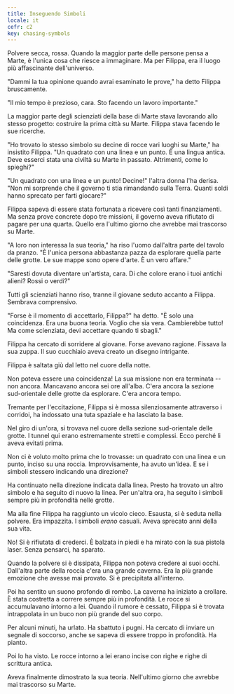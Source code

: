 ```yaml
---
title: Inseguendo Simboli
locale: it
cefr: c2
key: chasing-symbols
---
```


Polvere secca, rossa. Quando la maggior parte delle persone pensa a Marte, è l'unica cosa che riesce a immaginare. Ma per Filippa, era il luogo più affascinante dell'universo.

"Dammi la tua opinione quando avrai esaminato le prove," ha detto Filippa bruscamente.

"Il mio tempo è prezioso, cara. Sto facendo un lavoro importante."

La maggior parte degli scienziati della base di Marte stava lavorando allo stesso progetto: costruire la prima città su Marte. Filippa stava facendo le sue ricerche.

"Ho trovato lo stesso simbolo su decine di rocce vari luoghi su Marte," ha insistito Filippa. "Un quadrato con una linea e un punto. È una lingua antica. Deve esserci stata una civiltà su Marte in passato. Altrimenti, come lo spieghi?"

"Un quadrato con una linea e un punto! Decine!" l'altra donna l'ha derisa. "Non mi sorprende che il governo ti stia rimandando sulla Terra. Quanti soldi hanno sprecato per farti giocare?"

Filippa sapeva di essere stata fortunata a ricevere così tanti finanziamenti. Ma senza prove concrete dopo tre missioni, il governo aveva rifiutato di pagare per una quarta. Quello era l'ultimo giorno che avrebbe mai trascorso su Marte.

"A loro non interessa la sua teoria," ha riso l'uomo dall'altra parte del tavolo da pranzo. "È l'unica persona abbastanza pazza da esplorare quella parte delle grotte. Le sue mappe sono opere d'arte. È un vero affare."

"Saresti dovuta diventare un'artista, cara. Di che colore erano i tuoi antichi alieni? Rossi o verdi?"

Tutti gli scienziati hanno riso, tranne il giovane seduto accanto a Filippa. Sembrava comprensivo.

"Forse è il momento di accettarlo, Filippa?" ha detto. "È solo una coincidenza. Era una buona teoria. Voglio che sia vera. Cambierebbe tutto! Ma come scienziata, devi accettare quando ti sbagli."

Filippa ha cercato di sorridere al giovane. Forse avevano ragione. Fissava la sua zuppa. Il suo cucchiaio aveva creato un disegno intrigante.

Filippa è saltata giù dal letto nel cuore della notte.

Non poteva essere una coincidenza! La sua missione non era terminata -- non ancora. Mancavano ancora sei ore all'alba. C'era ancora la sezione sud-orientale delle grotte da esplorare. C'era ancora tempo.

Tremante per l'eccitazione, Filippa si è mossa silenziosamente attraverso i corridoi, ha indossato una tuta spaziale e ha lasciato la base.

Nel giro di un'ora, si trovava nel cuore della sezione sud-orientale delle grotte. I tunnel qui erano estremamente stretti e complessi. Ecco perché li aveva evitati prima.

Non ci è voluto molto prima che lo trovasse: un quadrato con una linea e un punto, inciso su una roccia. Improvvisamente, ha avuto un'idea. E se i simboli stessero indicando una direzione?

Ha continuato nella direzione indicata dalla linea. Presto ha trovato un altro simbolo e ha seguito di nuovo la linea. Per un'altra ora, ha seguito i simboli sempre più in profondità nelle grotte.

Ma alla fine Filippa ha raggiunto un vicolo cieco. Esausta, si è seduta nella polvere. Era impazzita. I simboli *erano* casuali. Aveva sprecato anni della sua vita.

No! Si è rifiutata di crederci. È balzata in piedi e ha mirato con la sua pistola laser. Senza pensarci, ha sparato.

Quando la polvere si è dissipata, Filippa non poteva credere ai suoi occhi. Dall'altra parte della roccia c'era una grande caverna. Era la più grande emozione che avesse mai provato. Si è precipitata all'interno.

Poi ha sentito un suono profondo di rombo. La caverna ha iniziato a crollare. È stata costretta a correre sempre più in profondità. Le rocce si accumulavano intorno a lei. Quando il rumore è cessato, Filippa si è trovata intrappolata in un buco non più grande del suo corpo.

Per alcuni minuti, ha urlato. Ha sbattuto i pugni. Ha cercato di inviare un segnale di soccorso, anche se sapeva di essere troppo in profondità. Ha pianto.

Poi lo ha visto. Le rocce intorno a lei erano incise con righe e righe di scrittura antica.

Aveva finalmente dimostrato la sua teoria. Nell'ultimo giorno che avrebbe mai trascorso su Marte.
